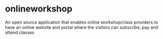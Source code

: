 # onlineworkshop
An open source application that enables online workshop/class providers to have an online website and portal where the visitors can subscribe, pay and attend classes

